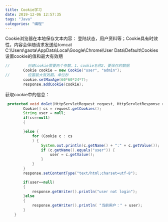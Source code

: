 ```yaml
---
title: Cookie学习
date: 2019-12-06 12:57:35
tags: "Java"
categories: "编程"
---
```

Cookie浏览器在本地保存文本内容：
登陆状态，用户资料等；Cookie具有时效性，内容会伴随请求发送给tomcat
C:\Users\gaota\AppData\Local\Google\Chrome\User Data\Default\Cookies
设置cookie的值和最大有效期
``` java
//        创建cookie需要两个参数，1、cookie名称2、要保存的数据
        Cookie cookie = new Cookie("user", "admin");
//        设置最大有效期，单位秒
        cookie.setMaxAge(60*60*24*7);
        response.addCookie(cookie);
```
获取cookie中的信息：
``` java
 protected void doGet(HttpServletRequest request, HttpServletResponse response) throws ServletException, IOException {
        Cookie[] cs = request.getCookies();
        String user = null;
        if(cs==null)
        {

        }else {
            for (Cookie c : cs
            ) {
                System.out.println(c.getName() + ":" + c.getValue());
                if (c.getName().equals("user")) {
                    user = c.getValue();
                }
            }
        }
        response.setContentType("text/html;charset=utf-8");

        if(user==null)
        {
            response.getWriter().println("user not login");
        }else
        {
            response.getWriter().println( "当前用户：" + user);
        }
    }
```
